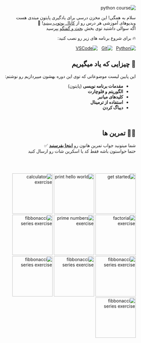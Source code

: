 <div dir="rtl">

![python course](https://github.com/user-attachments/assets/325d2696-5bbf-4172-be0f-d1347f23b2b6)




سلام به همگی! این مخزن درسی برای یادگیری پایتون مبتدی هست  
ویدیوهای آموزشی هر درس رو از [کانال یوتوب ببینید](https://www.youtube.com/watch?v=q_3SH5gpNXQ&list=PLQY8ZH6nFCV34vOV7B_sVjk3eHzTisAw6)! 🔴    
اگه سوالی داشتید توی بخش [بحث و گفتگو](https://github.com/hayyaun/kids/discussions) پپرسید  
  
🔥 برای شروع برنامه های زیر رو نصب کنید:

[![Python](https://img.shields.io/badge/Python-FFD43B?style=for-the-badge&logo=python&logoColor=blue)](https://www.python.org/downloads/release/python-3130/) &nbsp; [![Git](https://img.shields.io/badge/GIT-E44C30?style=for-the-badge&logo=git&logoColor=white)](https://git-scm.com/downloads) &nbsp; [![VSCode](https://img.shields.io/badge/VSCode-0078D4?style=for-the-badge&logo=visual%20studio%20code&logoColor=white)](https://code.visualstudio.com/)


## 🧠 چیزایی که یاد میگیریم

این پایین لیست موضوعاتی که توی این دوره بهشون میپردازیم رو نوشتم:

- **مقدمات برنامه نویسی** (پایتون)
- **الگوریتم و فلوچارت**
- **کلیدهای میانبر**
- **استفاده از ترمینال**
- **دیباگ کردن**
<br/>

## 🧑‍💻 تمرین ها

شما میتونید جواب تمرین هاتون رو [**اینجا بفرسنید**](https://github.com/hayyaun/kids/discussions/4) ✅  
حتما حواستون باشه فقط کد یا اسکرین شات رو ارسال کنید

<br/>
<br/>

[<img alt="get started" src="https://github.com/user-attachments/assets/b27a508b-4d01-47f3-a907-e30684375960" height="128px" />](/helps/README.md)
[<img alt="print hello world" src="https://github.com/user-attachments/assets/6234d374-7338-4f89-8dae-35045d3ceecc" height="128px" />](/helps/exercise-1.md)
[<img alt="calculator exercise" src="https://github.com/user-attachments/assets/b8f0f684-bd5f-4b60-be93-abbfc23d131d" height="128px" />](/helps/exercise-2.md)
[<img alt="factorial exercise" src="https://github.com/user-attachments/assets/b8d848d2-0fb8-41c0-b864-a00f75958b51" height="128px" />](/helps/exercise-3-1.md)
[<img alt="prime numbers exercise" src="https://github.com/user-attachments/assets/0cd16592-ac98-4ff5-aee9-d7c1aa1a16f6" height="128px" />](/helps/exercise-3-2.md)
[<img alt="fibbonacci series exercise" src="https://github.com/user-attachments/assets/791665f5-5539-456a-b1ba-03e557148eed" height="128px" />](/helps/exercise-3-3.md)
[<img alt="fibbonacci series exercise" src="https://github.com/user-attachments/assets/69cb2daf-e59e-449f-9bd9-2732082e3c19" height="128px" />](/helps/exercise-4-1.md)
[<img alt="fibbonacci series exercise" src="https://github.com/user-attachments/assets/f47c7cbd-d12b-402c-b80b-51cbdd4cbc13" height="128px" />](/helps/exercise-4-2.md)
[<img alt="fibbonacci series exercise" src="https://github.com/user-attachments/assets/c8a04099-0ea7-455e-8de0-0e93f94d075b" height="128px" />](/helps/exercise-5-1.md)
[<img alt="fibbonacci series exercise" src="https://github.com/user-attachments/assets/7196337a-0eef-426e-bc6e-8970da989664" height="128px" />](/helps/exercise-5-2.md)

</div>
